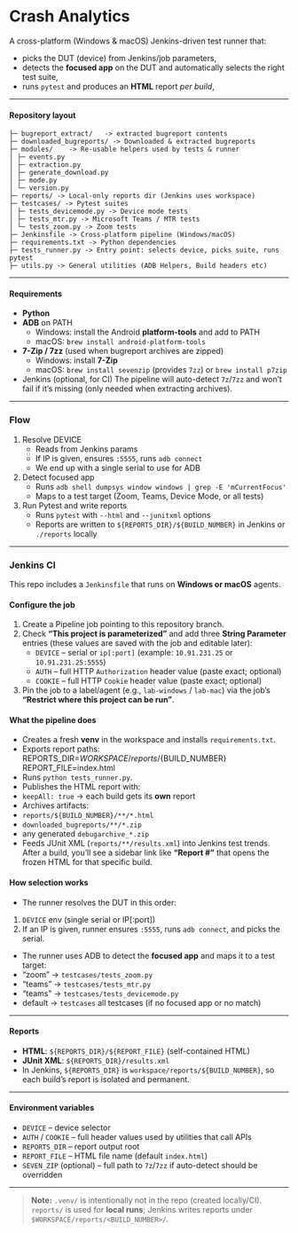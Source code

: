 # Crash Analytics
A cross-platform (Windows & macOS) Jenkins-driven test runner that:
- picks the DUT (device) from Jenkins/job parameters,
- detects the **focused app** on the DUT and automatically selects the right test suite,
- runs `pytest` and produces an **HTML** report *per build*,
---
#### Repository layout
    ├─ bugreport_extract/   -> extracted bugreport contents
    ├─ downloaded_bugreports/ -> Downloaded & extracted bugreports
    ├─ modules/    -> Re-usable helpers used by tests & runner
    │ ├─ events.py  
    │ ├─ extraction.py 
    │ ├─ generate_download.py 
    │ ├─ mode.py 
    │ └─ version.py 
    ├─ reports/ -> Local-only reports dir (Jenkins uses workspace)
    ├─ testcases/ -> Pytest suites
    │ ├─ tests_devicemode.py -> Device mode tests
    │ ├─ tests_mtr.py -> Microsoft Teams / MTR tests
    │ └─ tests_zoom.py -> Zoom tests
    ├─ Jenkinsfile -> Cross-platform pipeline (Windows/macOS)
    ├─ requirements.txt -> Python dependencies
    ├─ tests_runner.py -> Entry point: selects device, picks suite, runs pytest
    ├─ utils.py -> General utilities (ADB Helpers, Build headers etc)
---
#### Requirements 
- **Python** 
- **ADB** on PATH  
  - Windows: install the Android **platform-tools** and add to PATH  
  - macOS: `brew install android-platform-tools`
- **7-Zip / 7zz** (used when bugreport archives are zipped)  
  - Windows: install **7-Zip**   
  - macOS: `brew install sevenzip` (provides `7zz`) or `brew install p7zip`
- Jenkins (optional, for CI)
The pipeline will auto-detect `7z`/`7zz` and won’t fail if it’s missing (only needed when extracting archives). 
---
### Flow
1. Resolve DEVICE 
   - Reads from Jenkins params
   - If IP is given, ensures `:5555`, runs `adb connect`
   - We end up with a single serial to use for ADB
2. Detect focused app
   - Runs `adb shell dumpsys window windows | grep -E 'mCurrentFocus'`
   - Maps to a test target (Zoom, Teams, Device Mode, or all tests)
3. Run Pytest and write reports
    - Runs `pytest` with `--html` and `--junitxml` options
    - Reports are written to `${REPORTS_DIR}/${BUILD_NUMBER}` in Jenkins or `./reports` locally
---
### Jenkins CI 
This repo includes a `Jenkinsfile` that runs on **Windows or macOS** agents.
 
#### Configure the job
 
1. Create a Pipeline job pointing to this repository branch.
2. Check **“This project is parameterized”** and add three **String Parameter** entries (these values are saved with the job and editable later):
   - `DEVICE` – serial or `ip[:port]` (example: `10.91.231.25` or `10.91.231.25:5555`)
   - `AUTH` – full HTTP `Authorization` header value (paste exact; optional)
   - `COOKIE` – full HTTP `Cookie` header value (paste exact; optional)
3. Pin the job to a label/agent (e.g., `lab-windows` / `lab-mac`) via the job’s **“Restrict where this project can be run”**.
 
#### What the pipeline does
 
- Creates a fresh **venv** in the workspace and installs `requirements.txt`.
- Exports report paths:
REPORTS_DIR=$WORKSPACE/reports/${BUILD_NUMBER}
REPORT_FILE=index.html
- Runs `python tests_runner.py`.
- Publishes the HTML report with:
- `keepAll: true` → each build gets its **own** report
- Archives artifacts:
- `reports/${BUILD_NUMBER}/**/*.html`
- `downloaded_bugreports/**/*.zip`
- any generated `debugarchive_*.zip`
- Feeds JUnit XML (`reports/**/results.xml`) into Jenkins test trends. 
After a build, you’ll see a sidebar link like **“Report #<build>”** that opens the frozen HTML for that specific build.

#### How selection works
 
- The runner resolves the DUT in this order:
1. `DEVICE` env (single serial or IP[:port])
2. If an IP is given, runner ensures `:5555`, runs `adb connect`, and picks the serial.

- The runner uses ADB to detect the **focused app** and maps it to a test target:
- “zoom”   → `testcases/tests_zoom.py`
- “teams”  → `testcases/tests_mtr.py`
- “teams”  → `testcases/tests_devicemode.py`
- default  → `testcases` all testcases (if no focused app or no match)
---
#### Reports
- **HTML**: `${REPORTS_DIR}/${REPORT_FILE}` (self-contained HTML)  
- **JUnit XML**: `${REPORTS_DIR}/results.xml`
- In Jenkins, `${REPORTS_DIR}` is `workspace/reports/${BUILD_NUMBER}`, so each build’s report is isolated and permanent.
---
 
#### Environment variables
 
- `DEVICE` – device selector
- `AUTH` / `COOKIE` – full header values used by utilities that call APIs
- `REPORTS_DIR` – report output root
- `REPORT_FILE` – HTML file name (default `index.html`)
- `SEVEN_ZIP` (optional) – full path to `7z`/`7zz` if auto-detect should be overridden 
---

> **Note:** `.venv/` is intentionally not in the repo (created locally/CI).  
> `reports/` is used for **local runs**; Jenkins writes reports under `$WORKSPACE/reports/<BUILD_NUMBER>/`.
 